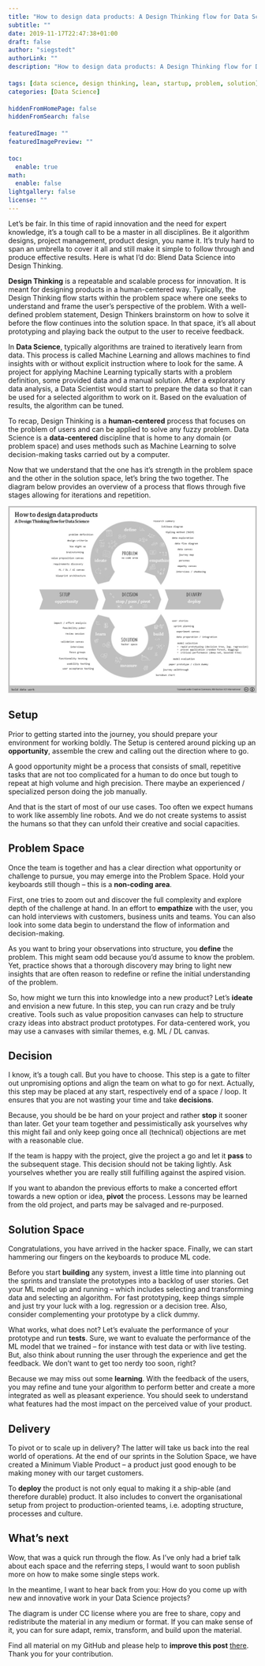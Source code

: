 ```yaml
---
title: "How to design data products: A Design Thinking flow for Data Science"
subtitle: ""
date: 2019-11-17T22:47:38+01:00
draft: false
author: "siegstedt"
authorLink: ""
description: "How to design data products: A Design Thinking flow for Data Science"

tags: [data science, design thinking, lean, startup, problem, solution]
categories: [Data Science]

hiddenFromHomePage: false
hiddenFromSearch: false

featuredImage: ""
featuredImagePreview: ""

toc:
  enable: true
math:
  enable: false
lightgallery: false
license: ""
---
```


Let’s be fair. In this time of rapid innovation and the need for expert knowledge, it’s a tough call to be a master in all disciplines. Be it algorithm designs, project management, product design, you name it. It’s truly hard to span an umbrella to cover it all and still make it simple to follow through and produce effective results. Here is what I’d do: Blend Data Science into Design Thinking.

<!--more-->

**Design Thinking** is a repeatable and scalable process for innovation. It is meant for designing products in a human-centered way. Typically, the Design Thinking flow starts within the problem space where one seeks to understand and frame the user’s perspective of the problem. With a well-defined problem statement, Design Thinkers brainstorm on how to solve it before the flow continues into the solution space. In that space, it’s all about prototyping and playing back the output to the user to receive feedback.

In **Data Science**, typically algorithms are trained to iteratively learn from data. This process is called Machine Learning and allows machines to find insights with or without explicit instruction where to look for the same. A project for applying Machine Learning typically starts with a problem definition, some provided data and a manual solution. After a exploratory data analysis, a Data Scientist would start to prepare the data so that it can be used for a selected algorithm to work on it. Based on the evaluation of results, the algorithm can be tuned.

To recap, Design Thinking is a **human-centered** process that focuses on the problem of users and can be applied to solve any fuzzy problem. Data Science is a **data-centered** discipline that is home to any domain (or problem space) and uses methods such as Machine Learning to solve decision-making tasks carried out by a computer.

Now that we understand that the one has it’s strength in the problem space and the other in the solution space, let’s bring the two together. The diagram below provides an overview of a process that flows through five stages allowing for iterations and repetition.

![Design Thinking flow complemented by Data Science specific tasks](/static/img/how-to-design-data-products-a-design-thinking-flow-for-data-science.jpg)

## Setup

Prior to getting started into the journey, you should prepare your environment for working boldly. The Setup is centered around picking up an **opportunity**, assemble the crew and calling out the direction where to go.

A good opportunity might be a process that consists of small, repetitive tasks that are not too complicated for a human to do once but tough to repeat at high volume and high precision. There maybe an experienced / specialized person doing the job manually.

And that is the start of most of our use cases. Too often we expect humans to work like assembly line robots. And we do not create systems to assist the humans so that they can unfold their creative and social capacities.

## Problem Space

Once the team is together and has a clear direction what opportunity or challenge to pursue, you may emerge into the Problem Space. Hold your keyboards still though – this is a **non-coding area**.

First, one tries to zoom out and discover the full complexity and explore depth of the challenge at hand. In an effort to **empathize** with the user, you can hold interviews with customers, business units and teams. You can also look into some data begin to understand the flow of information and decision-making.

As you want to bring your observations into structure, you **define** the problem. This might seam odd because you’d assume to know the problem. Yet, practice shows that a thorough discovery may bring to light new insights that are often reason to redefine or refine the initial understanding of the problem.

So, how might we turn this into knowledge into a new product? Let’s **ideate** and envision a new future. In this step, you can run crazy and be truly creative. Tools such as value proposition canvases can help to structure crazy ideas into abstract product prototypes. For data-centered work, you may use a canvases with similar themes, e.g. ML / DL canvas.

## Decision

I know, it’s a tough call. But you have to choose. This step is a gate to filter out unpromising options and align the team on what to go for next. Actually, this step may be placed at any start, respectively end of a space / loop. It ensures that you are not wasting your time and take **decisions**.

Because, you should be be hard on your project and rather **stop** it sooner than later. Get your team together and pessimistically ask yourselves why this might fail and only keep going once all (technical) objections are met with a reasonable clue.

If the team is happy with the project, give the project a go and let it **pass** to the subsequent stage. This decision should not be taking lightly. Ask yourselves whether you are really still fulfilling against the aspired vision.

If you want to abandon the previous efforts to make a concerted effort towards a new option or idea, **pivot** the process. Lessons may be learned from the old project, and parts may be salvaged and re-purposed.

## Solution Space

Congratulations, you have arrived in the hacker space. Finally, we can start hammering our fingers on the keyboards to produce ML code.

Before you start **building** any system, invest a little time into planning out the sprints and translate the prototypes into a backlog of user stories. Get your ML model up and running – which includes selecting and transforming data and selecting an algorithm. For fast prototyping, keep things simple and just try your luck with a log. regression or a decision tree. Also, consider complementing your prototype by a click dummy.

What works, what does not? Let’s evaluate the performance of your prototype and run **tests**. Sure, we want to evaluate the performance of the ML model that we trained – for instance with test data or with live testing. But, also think about running the user through the experience and get the feedback. We don’t want to get too nerdy too soon, right?

Because we may miss out some **learning**. With the feedback of the users, you may refine and tune your algorithm to perform better and create a more integrated as well as pleasant experience. You should seek to understand what features had the most impact on the perceived value of your product.

## Delivery

To pivot or to scale up in delivery? The latter will take us back into the real world of operations. At the end of our sprints in the Solution Space, we have created a Minimum Viable Product – a product just good enough to be making money with our target customers.

To **deploy** the product is not only equal to making it a ship-able (and therefore durable) product. It also includes to convert the organisational setup from project to production-oriented teams, i.e. adopting structure, processes and culture.

## What’s next

Wow, that was a quick run through the flow. As I’ve only had a brief talk about each space and the referring steps, I would want to soon publish more on how to make some single steps work.

In the meantime, I want to hear back from you: How do you come up with new and innovative work in your Data Science projects?

The diagram is under CC license where you are free to share, copy and redistribute the material in any medium or format. If you can make sense of it, you can for sure adapt, remix, transform, and build upon the material.

Find all material on my GitHub and please help to **improve this post** [there](https://github.com/siegstedt/machinemind/blob/main/content/posts/how-to-design-data-products.md). Thank you for your contribution.
